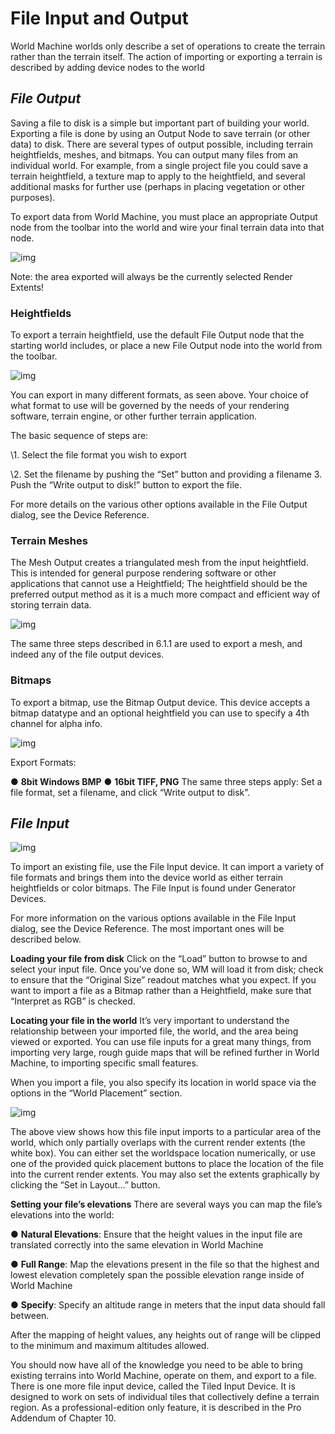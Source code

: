 # File Input and Output

World Machine worlds only describe a set of operations to create the terrain rather than the terrain itself. The action of importing or exporting a terrain is described by adding device nodes to the world

## *File Output*

Saving a file to disk is a simple but important part of building your world. Exporting a file is done by using an Output Node to save terrain (or other data) to disk. There are several types of output possible, including terrain heightfields, meshes, and bitmaps. You can output many files from an individual world. For example, from a single project file you could save a terrain heightfield, a texture map to apply to the heightfield, and several additional masks for further use (perhaps in placing vegetation or other purposes).

To export data from World Machine, you must place an appropriate Output node from the toolbar into the world and wire your final terrain data into that node.

![img](.\Image\Output-toolbar.png)

Note: the area exported will always be the currently selected Render Extents!

### **Heightfields**

To export a terrain heightfield, use the default File Output node that the starting world includes, or place a new File Output node into the world from the toolbar.

![img](.\Image\Heightfield-File-Output.png)

You can export in many different formats, as seen above. Your choice of what format to use will be governed by the needs of your rendering software, terrain engine, or other further terrain application.

The basic sequence of steps are:

\1. Select the file format you wish to export

\2. Set the filename by pushing the “Set” button and providing a filename 3. Push the “Write output to disk!” button to export the file.

For more details on the various other options available in the File Output dialog, see the Device Reference.

### **Terrain Meshes**

The Mesh Output creates a triangulated mesh from the input heightfield. This is intended for general purpose rendering software or other applications that cannot use a Heightfield; The heightfield should be the preferred output method as it is a much more compact and efficient way of storing terrain data.

![img](.\Image\Mesh-output.png)

The same three steps described in 6.1.1 are used to export a mesh, and indeed any of the file output devices.

### **Bitmaps**

To export a bitmap, use the Bitmap Output device. This device accepts a bitmap datatype and an optional heightfield you can use to specify a 4th channel for alpha info.

![img](.\Image\Bitmap-Output-properties.png)

Export Formats:

● **8bit Windows BMP** ● **16bit TIFF, PNG** The same three steps apply: Set a file format, set a filename, and click “Write output to disk”.

## *File Input*

![img](.\Image\File-input.png)

To import an existing file, use the File Input device. It can import a variety of file formats and brings them into the device world as either terrain heightfields or color bitmaps. The File Input is found under Generator Devices.

For more information on the various options available in the File Input dialog, see the Device Reference. The most important ones will be described below.

**Loading your file from disk** Click on the “Load” button to browse to and select your input file. Once you’ve done so, WM will load it from disk; check to ensure that the “Original Size” readout matches what you expect. If you want to import a file as a Bitmap rather than a Heightfield, make sure that “Interpret as RGB” is checked.

**Locating your file in the world** It’s very important to understand the relationship between your imported file, the world, and the area being viewed or exported. You can use file inputs for a great many things, from importing very large, rough guide maps that will be refined further in World Machine, to importing specific small features.

When you import a file, you also specify its location in world space via the options in the “World Placement” section.

![img](.\Image\File-input-example.png)

The above view shows how this file input imports to a particular area of the world, which only partially overlaps with the current render extents (the white box). You can either set the worldspace location numerically, or use one of the provided quick placement buttons to place the location of the file into the current render extents. You may also set the extents graphically by clicking the “Set in Layout…” button.

**Setting your file’s elevations** There are several ways you can map the file’s elevations into the world:

● **Natural Elevations**: Ensure that the height values in the input file are translated correctly into the same elevation in World Machine

● **Full Range**: Map the elevations present in the file so that the highest and lowest elevation completely span the possible elevation range inside of World Machine

● **Specify**: Specify an altitude range in meters that the input data should fall between.

After the mapping of height values, any heights out of range will be clipped to the minimum and maximum altitudes allowed.

You should now have all of the knowledge you need to be able to bring existing terrains into World Machine, operate on them, and export to a file. There is one more file input device, called the Tiled Input Device. It is designed to work on sets of individual tiles that collectively define a terrain region. As a professional-edition only feature, it is described in the Pro Addendum of Chapter 10.